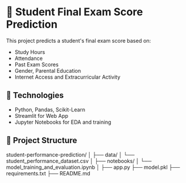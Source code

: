# 🎯 Student Final Exam Score Prediction

This project predicts a student's final exam score based on:

- Study Hours
- Attendance
- Past Exam Scores
- Gender, Parental Education
- Internet Access and Extracurricular Activity

## 🚀 Technologies
- Python, Pandas, Scikit-Learn
- Streamlit for Web App
- Jupyter Notebooks for EDA and training

## 📁 Project Structure
student-performance-prediction/
│
├── data/
│   └── student_performance_dataset.csv
│
├── notebooks/
│   └── model_training_and_evaluation.ipynb
│
├── app.py
├── model.pkl
├── requirements.txt
├── README.md

